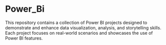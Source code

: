 # Power_Bi
This repository contains a collection of Power BI projects designed to demonstrate and enhance data visualization, analysis, and storytelling skills. Each project focuses on real-world scenarios and showcases the use of Power BI features.
